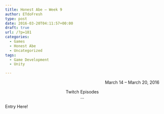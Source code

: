 ```yaml
---
title: Honest Abe – Week 9
author: ETdoFresh
type: post
date: 2016-03-20T04:11:57+00:00
draft: true
url: /?p=181
categories:
  - Games
  - Honest Abe
  - Uncategorized
tags:
  - Game Development
  - Unity

---
```

<p style="text-align: right;">
  March 14 &#8211; March 20, 2016
</p>

<p style="text-align: center;">
  Twitch Episodes<br /> ...
</p>

Entry Here!